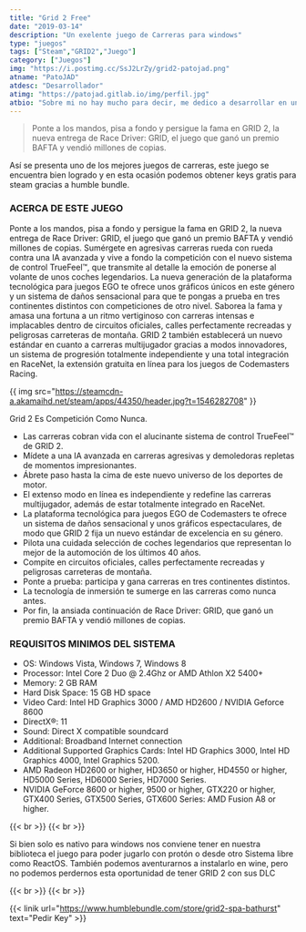 ```yaml
---
title: "Grid 2 Free"
date: "2019-03-14"
description: "Un exelente juego de Carreras para windows"
type: "juegos"
tags: ["Steam","GRID2","Juego"]
category: ["Juegos"]
img: "https://i.postimg.cc/SsJ2LrZy/grid2-patojad.png"
atname: "PatoJAD"
atdesc: "Desarrollador"
atimg: "https://patojad.gitlab.io/img/perfil.jpg"
atbio: "Sobre mi no hay mucho para decir, me dedico a desarrollar en una empresa de telecomunicaciones, utilizo linux desde el 2012 y hace años que es mi sistema operativo main. Soy una persona que busca crecer profesionalmente sin dejar de divertirse y hacer lo que me gusta. Siempre digo que cuando un proyecto sale es importante agradecer, por lo cual les recomiendo a todos leer la seccion Agreadecimientos en la cual me tome un tiempito para poder agradecer a todos y cada uno de los que hicieron posible todo esto."
---
```


>Ponte a los mandos, pisa a fondo y persigue la fama en GRID 2, la nueva entrega de Race Driver: GRID, el juego que ganó un premio BAFTA y vendió millones de copias.

Así se presenta uno de los mejores juegos de carreras, este juego se encuentra bien logrado y en esta ocasión podemos obtener keys gratis para steam gracias a humble bundle.

### ACERCA DE ESTE JUEGO

Ponte a los mandos, pisa a fondo y persigue la fama en GRID 2, la nueva entrega de Race Driver: GRID, el juego que ganó un premio BAFTA y vendió millones de copias. Sumérgete en agresivas carreras rueda con rueda contra una IA avanzada y vive a fondo la competición con el nuevo sistema de control TrueFeel™, que transmite al detalle la emoción de ponerse al volante de unos coches legendarios. La nueva generación de la plataforma tecnológica para juegos EGO te ofrece unos gráficos únicos en este género y un sistema de daños sensacional para que te pongas a prueba en tres continentes distintos con competiciones de otro nivel. Saborea la fama y amasa una fortuna a un ritmo vertiginoso con carreras intensas e implacables dentro de circuitos oficiales, calles perfectamente recreadas y peligrosas carreteras de montaña. GRID 2 también establecerá un nuevo estándar en cuanto a carreras multijugador gracias a modos innovadores, un sistema de progresión totalmente independiente y una total integración en RaceNet, la extensión gratuita en línea para los juegos de Codemasters Racing.

{{ img src="https://steamcdn-a.akamaihd.net/steam/apps/44350/header.jpg?t=1546282708" }}

Grid 2 Es Competición Como Nunca.
* Las carreras cobran vida con el alucinante sistema de control TrueFeel™ de GRID 2.
* Mídete a una IA avanzada en carreras agresivas y demoledoras repletas de momentos impresionantes.
* Ábrete paso hasta la cima de este nuevo universo de los deportes de motor.
* El extenso modo en línea es independiente y redefine las carreras multijugador, además de estar totalmente integrado en RaceNet.
* La plataforma tecnológica para juegos EGO de Codemasters te ofrece un sistema de daños sensacional y unos gráficos espectaculares, de modo que GRID 2 fija un nuevo estándar de excelencia en su género.
* Pilota una cuidada selección de coches legendarios que representan lo mejor de la automoción de los últimos 40 años.
* Compite en circuitos oficiales, calles perfectamente recreadas y peligrosas carreteras de montaña.
* Ponte a prueba: participa y gana carreras en tres continentes distintos.
* La tecnología de inmersión te sumerge en las carreras como nunca antes.
* Por fin, la ansiada continuación de Race Driver: GRID, que ganó un premio BAFTA y vendió millones de copias.

### REQUISITOS MINIMOS DEL SISTEMA

* OS: Windows Vista, Windows 7, Windows 8
* Processor: Intel Core 2 Duo @ 2.4Ghz or AMD Athlon X2 5400+
* Memory: 2 GB RAM
* Hard Disk Space: 15 GB HD space
* Video Card: Intel HD Graphics 3000 / AMD HD2600 / NVIDIA Geforce 8600
* DirectX®: 11
* Sound: Direct X compatible soundcard
* Additional: Broadband Internet connection
* Additional Supported Graphics Cards: Intel HD Graphics 3000, Intel HD Graphics 4000, Intel Graphics 5200.
* AMD Radeon HD2600 or higher, HD3650 or higher, HD4550 or higher, HD5000 Series, HD6000 Series, HD7000 Series.
* NVIDIA GeForce 8600 or higher, 9500 or higher, GTX220 or higher, GTX400 Series, GTX500 Series, GTX600 Series: AMD Fusion A8 or higher.

{{< br >}}
{{< br >}}

Si bien solo es nativo para windows nos conviene tener en nuestra biblioteca el juego para poder jugarlo con protón o desde otro Sistema libre como ReactOS. También podemos aventurarnos a instalarlo en wine, pero no podemos perdernos esta oportunidad de tener GRID 2 con sus DLC

{{< br >}}
{{< br >}}

{{< linik url="https://www.humblebundle.com/store/grid2-spa-bathurst" text="Pedir Key" >}}
